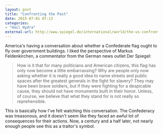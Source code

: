 ```yaml
---
layout: post
title: "Confronting the Past"
date: 2015-07-01 07:13
categories:
- "Hail Hydra"
external-url: http://www.spiegel.de/international/world/the-us-confronts-its-racist-past-a-1040952.html
---
```


America's having a conversation about whether a Confederate flag ought to fly over government buildings. I liked the perspective of Markus Feldenkirchen, a commentator from the German news outlet Der Spiegel:

> How is it that for many politicians and American citizens, this flag has only now become a little embarrassing? Why are people only now asking whether it is really a good idea to name streets and public spaces after the greatest generals in the fight for slavery? They may have been brave soldiers, but if they were fighting for a despicable cause, they should not have monuments built in their honor. Unless, of course, we believe that what they stand for is not really so reprehensible.

This is basically how I’ve felt watching this conversation. The Confederacy was treasonous, and it doesn't seem like they faced an awful lot of consequences for their actions. Now, a century and a half later, not nearly enough people see this as a traitor's symbol.